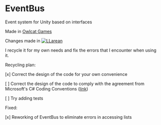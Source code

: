# EventBus

Event system for Unity based on interfaces

Made in [Owlcat Games](https://owlcatgames.com/)

Changes made in <a href="https://github.com/llarean" target="_blank"><img alt="LLarean" src="https://img.shields.io/badge/GitHub-%2312100E.svg?&style=for-the-badge&logo=Github&logoColor=white" /></a>

I recycle it for my own needs and fix the errors that I encounter when using it.


Recycling plan:

[x] Сorrect the design of the code for your own convenience

[ ] Correct the design of the code to comply with the agreement from Microsoft's C# Coding Conventions ([link](https://github.com/mrrogercampbell/microsoft-codecamp-lecture-notes/blob/main/resources/microsofts-csharp-coding-conventions.md))

[ ] Try adding tests


Fixed:

[x] Reworking of EventBus to eliminate errors in accessing lists
